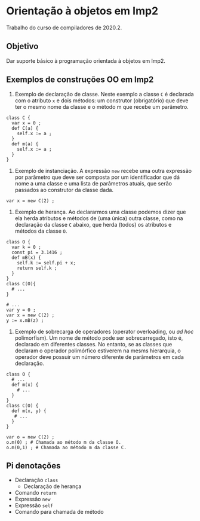 # Orientação à objetos em Imp2

Trabalho do curso de compiladores de 2020.2.

## Objetivo 

Dar suporte básico à programação orientada à objetos em Imp2.

## Exemplos de construções OO em Imp2

1. Exemplo de declaração de classe. Neste exemplo a classe `C` é declarada com o atributo `x` e dois métodos: um construtor (obrigatório) que deve ter o mesmo nome da classe e o método m que recebe um parâmetro.
```
class C {
  var x = 0 ;
  def C(a) {
    self.x := a ;
  }
  def m(a) {
    self.x := a ;
  }
}
```
1. Exemplo de instanciação. A expressão `new` recebe uma outra expressão por parâmetro que deve ser composta por um identificador que dá nome a uma classe e uma lista de parâmetros atuais, que serão passados ao construtor da classe dada.
```
var x = new C(2) ;
```
1. Exemplo de herança. Ao declararmos uma classe podemos dizer que ela herda atributos e métodos de (uma única) outra classe, como na declaração da classe `C` abaixo, que herda (todos) os atributos e métodos da classe `O`.
```
class O {
  var k = 0 ;
  const pi = 3.1416 ;
  def mB(x) {
    self.k := self.pi + x;
    return self.k ;
  }
}
class C(O){
  # ...
}  

# ...
var y = 0 ;
var x = new C(2) ;
y := x.mB(z) ;
```
1. Exemplo de sobrecarga de operadores (operator overloading, ou _ad hoc_ polimorfism). Um nome de método pode ser sobrecarregado, isto é, declarado em diferentes classes. No entanto, se as classes que declaram o operador polimórfico estiverem na mesms hierarquia, o operador deve possuir um número diferente de parâmetros em cada declaração.
```
class O {
  # ...
  def m(x) {
    # ...
  }
}
class C(O) {
  def m(x, y) {
   # ...
  }
}

var o = new C(2) ;
o.m(0) ; # Chamada ao método m da classe O.
o.m(0,1) ; # Chamada ao método m da classe C.
```

## Pi denotações

- Declaração `class`
  - Declaração de herança
- Comando `return`
- Expressão `new`
- Expressão `self`
- Comando para chamada de método
